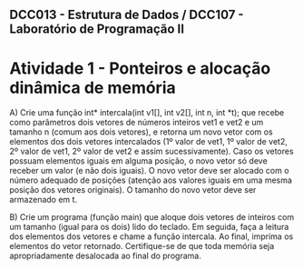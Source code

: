 ## DCC013 - Estrutura de Dados / DCC107 - Laboratório de Programação II
# Atividade 1 - Ponteiros e alocação dinâmica de memória

A) Crie uma função int* intercala(int v1[], int v2[], int n, int *t); que recebe como parâmetros dois vetores de números inteiros vet1 e vet2 e um tamanho n (comum aos dois vetores), e retorna um novo vetor com os elementos dos dois vetores intercalados (1º valor de vet1, 1º valor de vet2, 2º valor de vet1, 2º valor de vet2 e assim sucessivamente). Caso os vetores possuam elementos iguais em alguma posição, o novo vetor só deve receber um valor (e não dois iguais). O novo vetor deve ser alocado com o número adequado de posições (atenção aos valores iguais em uma mesma posição dos vetores originais). O tamanho do novo vetor deve ser armazenado em t.

B) Crie um programa (função main) que aloque dois vetores de inteiros com um tamanho (igual para os dois) lido do teclado. Em seguida, faça a leitura dos elementos dos vetores e chame a função intercala. Ao final, imprima os elementos do vetor retornado. Certifique-se de que toda memória seja apropriadamente desalocada ao final do programa.
